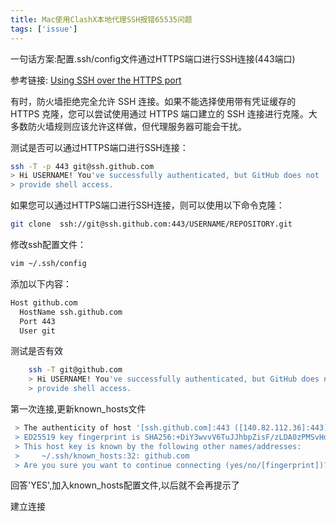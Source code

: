 ```yaml
---
title: Mac使用ClashX本地代理SSH报错65535问题
tags: ['issue']
---
```


一句话方案:配置.ssh/config文件通过HTTPS端口进行SSH连接(443端口)

参考链接: [Using SSH over the HTTPS port](https://docs.github.com/en/authentication/troubleshooting-ssh/using-ssh-over-the-https-port)

有时，防火墙拒绝完全允许 ​​SSH 连接。如果不能选择使用带有凭证缓存的 HTTPS 克隆，您可以尝试使用通过 HTTPS 端口建立的 SSH 连接进行克隆。大多数防火墙规则应该允许这样做，但代理服务器可能会干扰。

测试是否可以通过HTTPS端口进行SSH连接：

```bash
ssh -T -p 443 git@ssh.github.com
> Hi USERNAME! You've successfully authenticated, but GitHub does not
> provide shell access.
```

如果您可以通过HTTPS端口进行SSH连接，则可以使用以下命令克隆：

```bash
git clone  ssh://git@ssh.github.com:443/USERNAME/REPOSITORY.git
``` 

修改ssh配置文件：

```bash
vim ~/.ssh/config
```

添加以下内容：

```bash
Host github.com
  HostName ssh.github.com
  Port 443
  User git
```

测试是否有效
    
```bash
    ssh -T git@github.com
    > Hi USERNAME! You've successfully authenticated, but GitHub does not
    > provide shell access.
```

第一次连接,更新known_hosts文件

```bash 
 > The authenticity of host '[ssh.github.com]:443 ([140.82.112.36]:443)' can't be established.
 > ED25519 key fingerprint is SHA256:+DiY3wvvV6TuJJhbpZisF/zLDA0zPMSvHdkr4UvCOqU.
 > This host key is known by the following other names/addresses:
 >     ~/.ssh/known_hosts:32: github.com
 > Are you sure you want to continue connecting (yes/no/[fingerprint])?
```

回答'YES',加入known_hosts配置文件,以后就不会再提示了

建立连接

